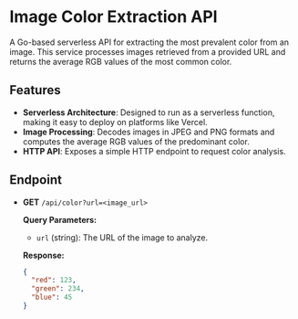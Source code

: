 # Image Color Extraction API

A Go-based serverless API for extracting the most prevalent color from an image. This service processes images retrieved from a provided URL and returns the average RGB values of the most common color.

## Features

- **Serverless Architecture**: Designed to run as a serverless function, making it easy to deploy on platforms like Vercel.
- **Image Processing**: Decodes images in JPEG and PNG formats and computes the average RGB values of the predominant color.
- **HTTP API**: Exposes a simple HTTP endpoint to request color analysis.

## Endpoint

- **GET** `/api/color?url=<image_url>`

  **Query Parameters:**
  - `url` (string): The URL of the image to analyze.

  **Response:**
  ```json
  {
    "red": 123,
    "green": 234,
    "blue": 45
  }
